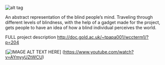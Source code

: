 ![alt tag](http://doc.gold.ac.uk/~tpapa001/wccterm1/wp-content/uploads/2015/12/scheme-600x387.png)

An abstract representation of the blind people’s mind. Traveling through different levels of blindness, with the help of a gadget made for the project, gets people to have an idea of how a blind individual perceives the world.

FULL project description
http://doc.gold.ac.uk/~tpapa001/wccterm1/?p=204

[![IMAGE ALT TEXT HERE](https://img.youtube.com/vi/AYmyyUZtWCU/0.jpg)]
(https://www.youtube.com/watch?v=AYmyyUZtWCU)
